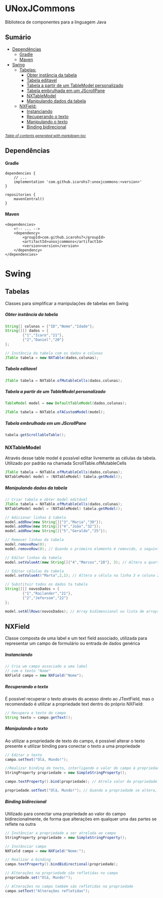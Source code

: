 # UNoxJCommons 
Biblioteca de componentes para a linguagem Java

## Sumário

* [Dependências](#dependências)
  * [Gradle](#gradle)
  * [Maven](#maven)
* [Swing](#swing)
    * [Tabelas:](#tabelas)
        * [Obter instância da tabela](#obter-instância-da-tabela)
        * [Tabela editavel](#tabela-editavel)
        * [Tabela a partir de um TableModel personalizado](#tabela-a-partir-de-um-tablemodel-personalizado)
        * [Tabela embrulhada em um JScrollPane](#tabela-embrulhada-em-um-jscrollpane)
        * [NXTableModel](#nxtablemodel)
        * [Manipulando dados da tabela](#manipulando-dados-da-tabela)
    * [NXField: ](#nxfield)
        * [Instanciando](#instanciando)
        * [Recuperando o texto](#recuperando-o-texto)
        * [Manipulando o texto](#manipulando-o-texto)
        * [Binding bidirecional](#binding-bidirecional)

<small><i><a href='http://ecotrust-canada.github.io/markdown-toc/'>Table of contents generated with markdown-toc</a></i></small>


## Dependências

#### Gradle

```
dependencies {
	// ...
	implementation 'com.github.icarohs7:unoxjcommons:<version>'
}

repositories {
	mavenCentral()
}
```

#### Maven

```
<dependencies>
	<!-- ... -->
	<dependency>
		<groupId>com.github.icarohs7</groupId>
		<artifactId>unoxjcommons</artifactId>
		<version>version</version>
	</dependency>
</dependencies>
```
# Swing

## Tabelas
Classes para simplificar a manipulações de tabelas em Swing

##### Obter instância da tabela

```java
String[] colunas = {"ID","Nome","Idade"};
String[][] dados = {
		{"1","Icaro","21"},
		{"2","Daniel","20"}
};

// Instância da tabela com os dados e colunas
JTable tabela = new NXTable(dados,colunas);
```

##### Tabela editavel

```java
JTable tabela = NXTable.ofMutableCells(dados,colunas);
```

##### Tabela a partir de um TableModel personalizado

```java
TableModel model = new DefaultTableModel(dados,colunas);

JTable tabela = NXTable.ofACustomModel(model);
```

##### Tabela embrulhada em um JScrollPane

```java
tabela.getScrollableTable();
```

### NXTableModel
Através desse table model é possível editar livremente as células da tabela.<br> 
Utilizado por padrão na chamada ScrollTable.ofMutableCells

```java
JTable tabela = NXTable.ofMutableCells(dados,colunas);
NXTableModel model = (NXTableModel) tabela.getModel();
```

##### Manipulando dados da tabela

```java
// Criar tabela e obter model editável
JTable tabela = NXTable.ofMutableCells(dados,colunas);
NXTableModel model = (NXTableModel) tabela.getModel();

// Adicionar linhas à tabela
model.addRow(new String[]{"3","Maria","30"});
model.addRow(new String[]{"4","João","32"});
model.addRow(new String[]{"5","Geraldo","25"});

// Remover linhas da tabela
model.removeRow(0);
model.removeRow(0); // Quando o primeiro elemento é removido, o seguinte toma seu lugar

// Editar linhas da tabela
model.setValueAt(new String[]{"4","Marcos","28"}, 3); // Altera a quarta linha

// Editar células da tabela
model.setValueAt("Marta",2,1); // Altera a célula na linha 3 e coluna 2

// Substituir todos os dados ta tabela
String[][] novosDados = {
		{"1","Railander","21"},
		{"2","Jefersom","22"}
};

model.setAllRows(novosDados); // Array bidimensional ou lista de arrays
```

## NXField
Classe composta de uma label e um text field associado, utilizada
para representar um campo de formulário ou entrada de dados genérica

##### Instanciando

```java
// Cria um campo associado a uma label
// com o texto "Nome"
NXField campo = new NXField("Nome");
```

##### Recuperando o texto
É possível recuperar o texto através do acesso direto ao JTextField,
mas o recomendado é utilizar a propriedade text dentro do próprio
NXField:

```java
// Recupera o texto do campo
String texto = campo.getText();
```

##### Manipulando o texto
Ao utilizar a propriedade de texto do campo, é possível alterar o
texto presente e utilizar binding para conectar o texto a uma propriedade

```java
// Editar o texto
campo.setText("Olá, Mundo!");

//Realizar binding do texto, interligando o valor do campo à propriedade desejada
StringProperty propriedade = new SimpleStringProperty();

campo.textProperty().bind(propriedade); // Atrela valor da propriedade ao valor do campo, unidirecionalmente

propriedade.setText("Olá, Mundo!"); // Quando a propriedade se altera, o valor do campo também é alterado
```

##### Binding bidirecional
Utilizado para conectar uma propriedade ao valor do campo bidirecionalmente,
de forma que alterações em qualquer uma das partes se reflete na outra

```java
// Instânciar a propriedade a ser atrelada ao campo
StringProperty propriedade = new SimpleStringProperty();

// Instânciar campo
NXField campo = new NXField("Nome:");

// Realizar o binding
campo.textProperty().bindBidirectional(propriedade);

// Alterações na propriedade são refletidas no campo
propriedade.set("Olá, Mundo!");

// Alterações no campo também são refletidas na propriedade
campo.setText("Alterações refletidas");
```